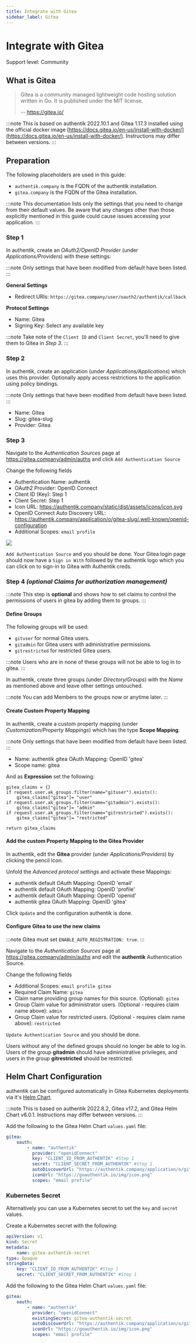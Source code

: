 ```yaml
---
title: Integrate with Gitea
sidebar_label: Gitea
---
```


# Integrate with Gitea

<span class="badge badge--secondary">Support level: Community</span>

## What is Gitea

> Gitea is a community managed lightweight code hosting solution written in Go. It is published under the MIT license.
>
> -- https://gitea.io/

:::note
This is based on authentik 2022.10.1 and Gitea 1.17.3 installed using the official docker image [https://docs.gitea.io/en-us/install-with-docker/](https://docs.gitea.io/en-us/install-with-docker/). Instructions may differ between versions.
:::

## Preparation

The following placeholders are used in this guide:

- `authentik.company` is the FQDN of the authentik installation.
- `gitea.company` is the FQDN of the Gitea installation.

:::note
This documentation lists only the settings that you need to change from their default values. Be aware that any changes other than those explicitly mentioned in this guide could cause issues accessing your application.
:::

### Step 1

In authentik, create an _OAuth2/OpenID Provider_ (under _Applications/Providers_) with these settings:

:::note
Only settings that have been modified from default have been listed.
:::

**General Settings**

- Redirect URIs: `https://gitea.company/user/oauth2/authentik/callback`

**Protocol Settings**

- Name: Gitea
- Signing Key: Select any available key

:::note
Take note of the `Client ID` and `Client Secret`, you'll need to give them to Gitea in _Step 3_.
:::

### Step 2

In authentik, create an application (under _Applications/Applications_) which uses this provider. Optionally apply access restrictions to the application using policy bindings.

:::note
Only settings that have been modified from default have been listed.
:::

- Name: Gitea
- Slug: gitea-slug
- Provider: Gitea

### Step 3

Navigate to the _Authentication Sources_ page at https://gitea.company/admin/auths and click `Add Authentication Source`

Change the following fields

- Authentication Name: authentik
- OAuth2 Provider: OpenID Connect
- Client ID (Key): Step 1
- Client Secret: Step 1
- Icon URL: https://authentik.company/static/dist/assets/icons/icon.svg
- OpenID Connect Auto Discovery URL: https://authentik.company/application/o/gitea-slug/.well-known/openid-configuration
- Additional Scopes: `email profile`

![](./gitea1.png)

`Add Authentication Source` and you should be done. Your Gitea login page should now have a `Sign in With` followed by the authentik logo which you can click on to sign-in to Gitea with Authentik creds.

### Step 4 _(optional Claims for authorization management)_

:::note
This step is **optional** and shows how to set claims to control the permissions of users in gitea by adding them to groups.
:::

#### Define Groups

The following groups will be used:

- `gituser` for normal Gitea users.
- `gitadmin` for Gitea users with administrative permissions.
- `gitrestricted` for restricted Gitea users.

:::note
Users who are in none of these groups will not be able to log in to gitea.
:::

In authentik, create three groups (under _Directory/Groups_) with the _Name_ as mentioned above and leave other settings untouched.

:::note
You can add Members to the groups now or anytime later.
:::

#### Create Custom Property Mapping

In authentik, create a custom property mapping (under _Customization/Property Mappings_) which has the type **Scope Mapping**.

:::note
Only settings that have been modified from default have been listed.
:::

- Name: authentik gitea OAuth Mapping: OpenID 'gitea'
- Scope name: gitea

And as **Expression** set the following:

```(python)
gitea_claims = {}
if request.user.ak_groups.filter(name="gituser").exists():
    gitea_claims["gitea"]= "user"
if request.user.ak_groups.filter(name="gitadmin").exists():
    gitea_claims["gitea"]= "admin"
if request.user.ak_groups.filter(name="gitrestricted").exists():
    gitea_claims["gitea"]= "restricted"

return gitea_claims
```

#### Add the custom Property Mapping to the Gitea Provider

In authentik, edit the **Gitea** provider (under _Applications/Providers_) by clicking the pencil Icon.

Unfold the _Advanced protocol settings_ and activate these Mappings:

- authentik default OAuth Mapping: OpenID 'email'
- authentik default OAuth Mapping: OpenID 'profile'
- authentik default OAuth Mapping: OpenID 'openid'
- authentik gitea OAuth Mapping: OpenID 'gitea'

Click `Update` and the configuration authentik is done.

#### Configure Gitea to use the new claims

:::note
Gitea must set `ENABLE_AUTO_REGISTRATION: true`.
:::

Navigate to the _Authentication Sources_ page at https://gitea.company/admin/auths and edit the **authentik** Authentication Source.

Change the following fields

- Additional Scopes: `email profile gitea`
- Required Claim Name: `gitea`
- Claim name providing group names for this source. (Optional): `gitea`
- Group Claim value for administrator users. (Optional - requires claim name above): `admin`
- Group Claim value for restricted users. (Optional - requires claim name above): `restricted`

`Update Authentication Source` and you should be done.

Users without any of the defined groups should no longer be able to log in.
Users of the group **gitadmin** should have administrative privileges, and users in the group **gitrestricted** should be restricted.

## Helm Chart Configuration

authentik can be configured automatically in Gitea Kubernetes deployments via it's [Helm Chart](https://gitea.com/gitea/helm-chart/).

:::note
This is based on authentik 2022.8.2, Gitea v17.2, and Gitea Helm Chart v6.0.1. Instructions may differ between versions.
:::

Add the following to the Gitea Helm Chart `values.yaml` file:

```yaml
gitea:
    oauth:
        - name: "authentik"
          provider: "openidConnect"
          key: "CLIENT_ID_FROM_AUTHENTIK" #Step 1
          secret: "CLIENT_SECRET_FROM_AUTHENTIK" #Step 1
          autoDiscoverUrl: "https://authentik.company/application/o/gitea-slug/.well-known/openid-configuration"
          iconUrl: "https://goauthentik.io/img/icon.png"
          scopes: "email profile"
```

### Kubernetes Secret

Alternatively you can use a Kubernetes secret to set the `key` and `secret` values.

Create a Kubernetes secret with the following:

```yaml
apiVersion: v1
kind: Secret
metadata:
    name: gitea-authentik-secret
type: Opaque
stringData:
    key: "CLIENT_ID_FROM_AUTHENTIK" #Step 1
    secret: "CLIENT_SECRET_FROM_AUTHENTIK" #Step 1
```

Add the following to the Gitea Helm Chart `values.yaml` file:

```yaml
gitea:
    oauth:
        - name: "authentik"
          provider: "openidConnect"
          existingSecret: gitea-authentik-secret
          autoDiscoverUrl: "https://authentik.company/application/o/gitea-slug/.well-known/openid-configuration"
          iconUrl: "https://goauthentik.io/img/icon.png"
          scopes: "email profile"
```
